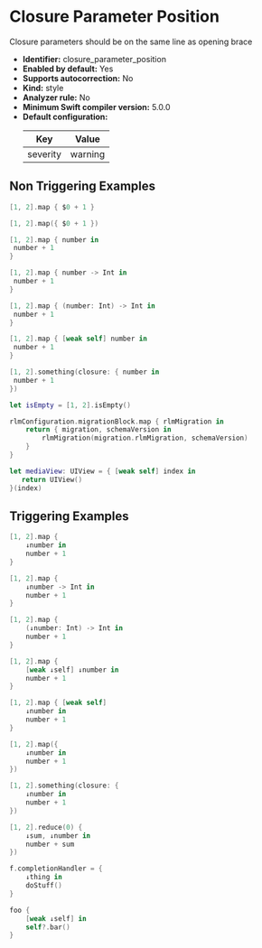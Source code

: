 # Closure Parameter Position

Closure parameters should be on the same line as opening brace

* **Identifier:** closure_parameter_position
* **Enabled by default:** Yes
* **Supports autocorrection:** No
* **Kind:** style
* **Analyzer rule:** No
* **Minimum Swift compiler version:** 5.0.0
* **Default configuration:**
  <table>
  <thead>
  <tr><th>Key</th><th>Value</th></tr>
  </thead>
  <tbody>
  <tr>
  <td>
  severity
  </td>
  <td>
  warning
  </td>
  </tr>
  </tbody>
  </table>

## Non Triggering Examples

```swift
[1, 2].map { $0 + 1 }
```

```swift
[1, 2].map({ $0 + 1 })
```

```swift
[1, 2].map { number in
 number + 1 
}
```

```swift
[1, 2].map { number -> Int in
 number + 1 
}
```

```swift
[1, 2].map { (number: Int) -> Int in
 number + 1 
}
```

```swift
[1, 2].map { [weak self] number in
 number + 1 
}
```

```swift
[1, 2].something(closure: { number in
 number + 1 
})
```

```swift
let isEmpty = [1, 2].isEmpty()
```

```swift
rlmConfiguration.migrationBlock.map { rlmMigration in
    return { migration, schemaVersion in
        rlmMigration(migration.rlmMigration, schemaVersion)
    }
}
```

```swift
let mediaView: UIView = { [weak self] index in
   return UIView()
}(index)
```

## Triggering Examples

```swift
[1, 2].map {
    ↓number in
    number + 1
}
```

```swift
[1, 2].map {
    ↓number -> Int in
    number + 1
}
```

```swift
[1, 2].map {
    (↓number: Int) -> Int in
    number + 1
}
```

```swift
[1, 2].map {
    [weak ↓self] ↓number in
    number + 1
}
```

```swift
[1, 2].map { [weak self]
    ↓number in
    number + 1
}
```

```swift
[1, 2].map({
    ↓number in
    number + 1
})
```

```swift
[1, 2].something(closure: {
    ↓number in
    number + 1
})
```

```swift
[1, 2].reduce(0) {
    ↓sum, ↓number in
    number + sum
})
```

```swift
f.completionHandler = {
    ↓thing in
    doStuff()
}
```

```swift
foo {
    [weak ↓self] in
    self?.bar()
}
```